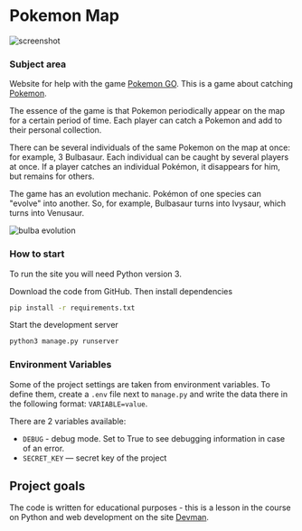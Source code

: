 # Pokemon Map

![screenshot](https://dvmn.org/filer/canonical/1563275070/172/)

### Subject area

Website for help with the game [Pokemon GO](https://www.pokemongo.com/en-us/). This is a game about catching [Pokemon](https://ru.wikipedia.org/wiki/%D0%9F%D0%BE%D0%BA%D0%B5%D0%BC%D0%BE%D0%BD).

The essence of the game is that Pokemon periodically appear on the map for a certain period of time. Each player can catch a Pokemon and add to their personal collection.

There can be several individuals of the same Pokemon on the map at once: for example, 3 Bulbasaur. Each individual can be caught by several players at once. If a player catches an individual Pokémon, it disappears for him, but remains for others.

The game has an evolution mechanic. Pokémon of one species can "evolve" into another. So, for example, Bulbasaur turns into Ivysaur, which turns into Venusaur.

![bulba evolution](https://dvmn.org/filer/canonical/1562265973/167/)

### How to start

To run the site you will need Python version 3.

Download the code from GitHub. Then install dependencies

```sh
pip install -r requirements.txt
```

Start the development server

```sh
python3 manage.py runserver
```

### Environment Variables

Some of the project settings are taken from environment variables. To define them, create a `.env` file next to `manage.py` and write the data there in the following format: `VARIABLE=value`.

There are 2 variables available:
- `DEBUG` - debug mode. Set to True to see debugging information in case of an error.
- `SECRET_KEY` — secret key of the project

## Project goals

The code is written for educational purposes - this is a lesson in the course on Python and web development on the site [Devman](https://dvmn.org).